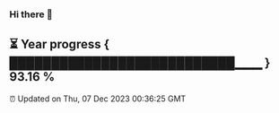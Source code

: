 ### Hi there 👋
⏳ Year progress { ███████████████████████████▁▁▁ } 93.16 %
---
⏰ Updated on Thu, 07 Dec 2023 00:36:25 GMT

